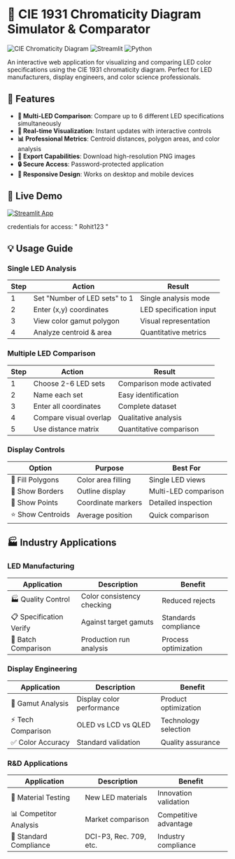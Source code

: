 # 🎨 CIE 1931 Chromaticity Diagram Simulator & Comparator

![CIE Chromaticity Diagram](https://img.shields.io/badge/Color-Science-blue)
![Streamlit](https://img.shields.io/badge/Web%20App-Streamlit-red)
![Python](https://img.shields.io/badge/Python-3.8%2B-green)

An interactive web application for visualizing and comparing LED color specifications using the CIE 1931 chromaticity diagram. Perfect for LED manufacturers, display engineers, and color science professionals.

## 🌟 Features

- **🔄 Multi-LED Comparison**: Compare up to 6 different LED specifications simultaneously
- **🎯 Real-time Visualization**: Instant updates with interactive controls
- **📊 Professional Metrics**: Centroid distances, polygon areas, and color analysis
- **💾 Export Capabilities**: Download high-resolution PNG images
- **🔒 Secure Access**: Password-protected application
- **📱 Responsive Design**: Works on desktop and mobile devices

## 🚀 Live Demo

[![Streamlit App](https://static.streamlit.io/badges/streamlit_badge_black_white.svg)](https://ciecompare.streamlit.app/)

credentials for access: " Rohit123 "

## 💡 Usage Guide

### Single LED Analysis
| Step | Action | Result |
|------|--------|--------|
| 1 | Set "Number of LED sets" to 1 | Single analysis mode |
| 2 | Enter (x,y) coordinates | LED specification input |
| 3 | View color gamut polygon | Visual representation |
| 4 | Analyze centroid & area | Quantitative metrics |

### Multiple LED Comparison
| Step | Action | Result |
|------|--------|--------|
| 1 | Choose 2-6 LED sets | Comparison mode activated |
| 2 | Name each set | Easy identification |
| 3 | Enter all coordinates | Complete dataset |
| 4 | Compare visual overlap | Qualitative analysis |
| 5 | Use distance matrix | Quantitative comparison |

### Display Controls
| Option | Purpose | Best For |
|--------|---------|----------|
| 🔵 Fill Polygons | Color area filling | Single LED views |
| 📏 Show Borders | Outline display | Multi-LED comparison |
| 🔴 Show Points | Coordinate markers | Detailed inspection |
| ⭐ Show Centroids | Average position | Quick comparison |

## 🏭 Industry Applications

### LED Manufacturing
| Application | Description | Benefit |
|-------------|-------------|---------|
| 🏭 Quality Control | Color consistency checking | Reduced rejects |
| 📋 Specification Verify | Against target gamuts | Standards compliance |
| 🔄 Batch Comparison | Production run analysis | Process optimization |

### Display Engineering
| Application | Description | Benefit |
|-------------|-------------|---------|
| 🎨 Gamut Analysis | Display color performance | Product optimization |
| ⚡ Tech Comparison | OLED vs LCD vs QLED | Technology selection |
| ✅ Color Accuracy | Standard validation | Quality assurance |

### R&D Applications
| Application | Description | Benefit |
|-------------|-------------|---------|
| 🔬 Material Testing | New LED materials | Innovation validation |
| 📊 Competitor Analysis | Market comparison | Competitive advantage |
| 🎯 Standard Compliance | DCI-P3, Rec. 709, etc. | Industry compliance |
